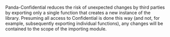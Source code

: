 Panda-Confidential reduces the risk of unexpected changes by third parties by exporting only a single function that creates a new instance of the library. Presuming all access to Confidential is done this way (and not, for example, subsequently exporting individual functions), any changes will be contained to the scope of the importing module.
